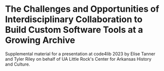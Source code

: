 # The Challenges and Opportunities of Interdisciplinary Collaboration to Build Custom Software Tools at a Growing Archive
Supplemental material for a presentation at code4lib 2023 by Elise Tanner and Tyler Riley on behalf of UA Little Rock's Center for Arkansas History and Culture. 
